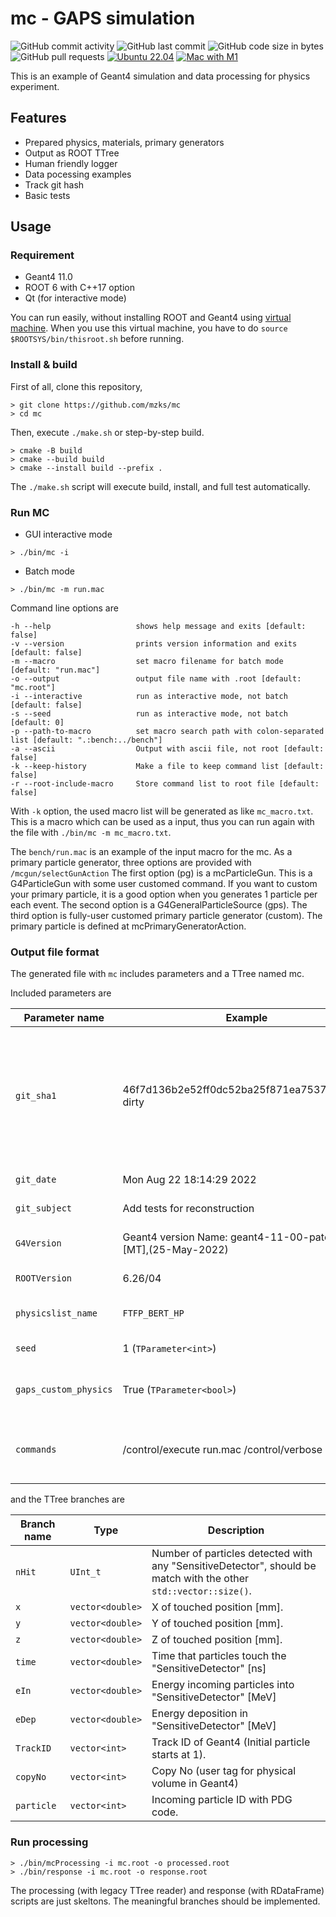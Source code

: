 # mc - GAPS simulation


![GitHub commit activity](https://img.shields.io/github/commit-activity/m/mzks/mc)
![GitHub last commit](https://img.shields.io/github/last-commit/mzks/mc)
![GitHub code size in bytes](https://img.shields.io/github/languages/code-size/mzks/mc)
![GitHub pull requests](https://img.shields.io/github/issues-pr-raw/mzks/mc)
[![Ubuntu 22.04](https://github.com/mzks/mc/actions/workflows/ubuntu.yml/badge.svg)](https://github.com/mzks/mc/actions/workflows/ubuntu.yml)
[![Mac with M1](https://github.com/mzks/mc/actions/workflows/macos.yml/badge.svg)](https://github.com/mzks/mc/actions/workflows/macos.yml)

This is an example of Geant4 simulation and data processing for physics experiment.

## Features

- Prepared physics, materials, primary generators
- Output as ROOT TTree
- Human friendly logger
- Data pocessing examples
- Track git hash
- Basic tests

## Usage

### Requirement
- Geant4 11.0
- ROOT 6 with C++17 option
- Qt (for interactive mode)

You can run easily, without installing ROOT and Geant4 using [virtual machine](https://wiki.kek.jp/display/geant4/Geant4+Virtual+Machine).
When you use this virtual machine, you have to do `source $ROOTSYS/bin/thisroot.sh` before running.

### Install & build
First of all, clone this repository,
```
> git clone https://github.com/mzks/mc
> cd mc
```
Then, execute  `./make.sh` or step-by-step build.
```
> cmake -B build
> cmake --build build
> cmake --install build --prefix .
```
The `./make.sh` script will execute build, install, and full test automatically.


### Run MC

 - GUI interactive mode
```
> ./bin/mc -i
```

 - Batch mode
```
> ./bin/mc -m run.mac
```
Command line options are 
```
-h --help               	shows help message and exits [default: false]
-v --version            	prints version information and exits [default: false]
-m --macro              	set macro filename for batch mode [default: "run.mac"]
-o --output             	output file name with .root [default: "mc.root"]
-i --interactive        	run as interactive mode, not batch [default: false]
-s --seed               	run as interactive mode, not batch [default: 0]
-p --path-to-macro      	set macro search path with colon-separated list [default: ".:bench:../bench"]
-a --ascii              	Output with ascii file, not root [default: false]
-k --keep-history       	Make a file to keep command list [default: false]
-r --root-include-macro 	Store command list to root file [default: false]
```
With `-k` option, the used macro list will be generated as like `mc_macro.txt`.
This is a macro which can be used as a input, thus you can run again with the file with `./bin/mc -m mc_macro.txt`.

The `bench/run.mac` is an example of the input macro for the mc.
As a primary particle generator, three options are provided with `/mcgun/selectGunAction`
The first option (pg) is a mcParticleGun. 
This is a G4ParticleGun with some user customed command.
If you want to custom your primary particle, it is a good option when you generates 1 particle per each event.
The second option is a G4GeneralParticleSource (gps).
The third option is fully-user customed primary particle generator (custom).
The primary particle is defined at mcPrimaryGeneratorAction.

### Output file format
The generated file with `mc` includes parameters and a TTree named mc.

Included parameters are

| Parameter name      | Example                                                       | Description                                                                                         |
|---------------------|---------------------------------------------------------------|-----------------------------------------------------------------------------------------------------|
| `git_sha1`            | 46f7d136b2e52ff0dc52ba25f871ea753730a03d-dirty                | The source git SHA1 hash in build phase. If the source is modified, the hash has a suffix, `-dirty` |
| `git_date`            | Mon Aug 22 18:14:29 2022                                      | The source git date                                                                                 |
| `git_subject`         | Add tests for reconstruction                                  | The source git subject                                                                              |
| `G4Version`           | Geant4 version Name: geant4-11-00-patch-02 [MT],(25-May-2022) | Used Geant4 version                                                                                 |
| `ROOTVersion`         | 6.26/04                                                       | Used ROOT version                                                                                   |
| `physicslist_name`    | `FTFP_BERT_HP`                                                | Base physicslist name                                                                               |
| `seed`                | 1 (`TParameter<int>`)                                           | Simulation seed                                                                                     |
| `gaps_custom_physics` | True (`TParameter<bool>`)                              | Enable user (GAPS) custom physics                                                                   |
| `commands`            | /control/execute run.mac /control/verbose 1 etc.              | Applied UI command list in used Geant4 macro                                                        |

and the TTree branches are

| Branch name   | Type             | Description                                               |
|---------------|------------------|-----------------------------------------------------------|
| `nHit`        | `UInt_t`         | Number of particles detected with any "SensitiveDetector", should be match with the other `std::vector::size()`.|
| `x`           | `vector<double>` | X of touched position [mm].                               |
| `y`           | `vector<double>` | Y of touched position [mm].                               |
| `z`           | `vector<double>` | Z of touched position [mm].                               |
| `time`        | `vector<double>` | Time that particles touch the "SensitiveDetector" [ns]    |
| `eIn`         | `vector<double>` | Energy incoming particles into "SensitiveDetector" [MeV]  |
| `eDep`        | `vector<double>` | Energy deposition in "SensitiveDetector" [MeV]            |
| `TrackID`     | `vector<int>`    | Track ID of Geant4 (Initial particle starts at 1).        |
| `copyNo`      | `vector<int>`    | Copy No (user tag for physical volume in Geant4)          |
| `particle`    | `vector<int>`    | Incoming particle ID with PDG code.                       |



### Run processing
```
> ./bin/mcProcessing -i mc.root -o processed.root
> ./bin/response -i mc.root -o response.root
```
The processing (with legacy TTree reader) and response (with RDataFrame) scripts are just skeltons.
The meaningful branches should be implemented.



